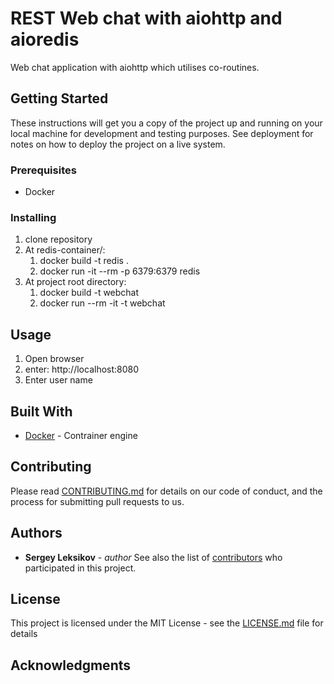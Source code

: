 
# REST Web chat with aiohttp and aioredis

Web chat application with aiohttp which utilises co-routines.

## Getting Started

These instructions will get you a copy of the project up and running on your local machine for development and testing purposes. See deployment for notes on how to deploy the project on a live system.

### Prerequisites
- Docker


### Installing


1. clone repository
2. At redis-container/:
	1. docker build 	-t redis .
	2. docker run -it --rm  -p 6379:6379 redis
3. At project root directory:
	1. docker build -t webchat 
	2. docker run --rm -it -t webchat


## Usage

1. Open browser
2. enter: http://localhost:8080
3. Enter user name
 
## Built With

* [Docker](http://www.docker.com/) - Contrainer engine
## Contributing

Please read [CONTRIBUTING.md](https://gist.github.com/PurpleBooth/b24679402957c63ec426) for details on our code of conduct, and the process for submitting pull requests to us.


## Authors

* **Sergey Leksikov** - *author* 
See also the list of [contributors](https://github.com/your/project/contributors) who participated in this project.

## License

This project is licensed under the MIT License - see the [LICENSE.md](LICENSE.md) file for details

## Acknowledgments

